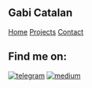 ## Gabi Catalan

[Home](index.md)
[Projects](projects.md)
[Contact](contact.md)

## Find me on:

[![telegram](https://img.shields.io/badge/Telegram-2CA5E0?style=for-the-badge&logo=telegram&logoColor=white)](t.me/gabi_studio)
[![medium](https://img.shields.io/badge/Medium-12100E?style=for-the-badge&logo=medium&logoColor=white)](https://medium.com/@gabi-studio)


